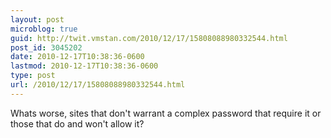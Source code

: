 ```yaml
---
layout: post
microblog: true
guid: http://twit.vmstan.com/2010/12/17/15808088980332544.html
post_id: 3045202
date: 2010-12-17T10:38:36-0600
lastmod: 2010-12-17T10:38:36-0600
type: post
url: /2010/12/17/15808088980332544.html
---
```

Whats worse, sites that don't warrant a complex password that require it or those that do and won't allow it?

